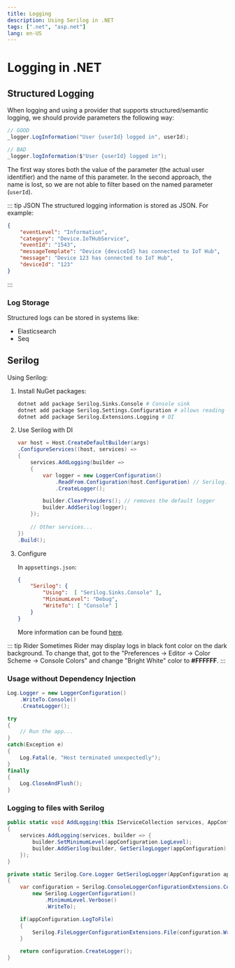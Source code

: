 ```yaml
---
title: Logging
description: Using Serilog in .NET
tags: [".net", "asp.net"]
lang: en-US
---
```


# Logging in .NET

## Structured Logging

When logging and using a provider that supports structured/semantic logging, we
should provide parameters the following way:

```csharp
// GOOD
_logger.LogInformation("User {userId} logged in", userId);

// BAD
_logger.logInformation($"User {userId} logged in");
```

The first way stores both the value of the parameter (the actual user
identifier) and the name of this parameter. In the second approach, the name is
lost, so we are not able to filter based on the named parameter (`userId`).

::: tip JSON
The structured logging information is stored as JSON. For example:

```json
{
    "eventLevel": "Information",
    "category": "Device.IoTHubService",
    "eventId": "1543",
    "messageTemplate": "Device {deviceId} has connected to IoT Hub",
    "message": "Device 123 has connected to IoT Hub",
    "deviceId": "123"
}
```
:::

### Log Storage

Structured logs can be stored in systems like:

- Elasticsearch
- Seq

## Serilog

Using Serilog:

1. Install NuGet packages:

    ```sh
    dotnet add package Serilog.Sinks.Console # Console sink
    dotnet add package Serilog.Settings.Configuration # allows reading settings from a file
    dotnet add package Serilog.Extensions.Logging # DI
    ```

2. Use Serilog with DI

    ```csharp
    var host = Host.CreateDefaultBuilder(args)
    .ConfigureServices((host, services) =>
    {
        services.AddLogging(builder =>
        {
            var logger = new LoggerConfiguration()
                .ReadFrom.Configuration(host.Configuration) // Serilog.Settings.Configuration
                .CreateLogger();

            builder.ClearProviders(); // removes the default logger
            builder.AddSerilog(logger);
        });
        
        // Other services...
    })
    .Build();
    ```

3. Configure

    In `appsettings.json`:

    ```json
    {
        "Serilog": {
            "Using":  [ "Serilog.Sinks.Console" ],
            "MinimumLevel": "Debug",
            "WriteTo": [ "Console" ]
        }
    }
    ```

    More information can be found
    [here](https://github.com/serilog/serilog-settings-configuration).

::: tip Rider
Sometimes Rider may display logs in black font color on the dark background. To
change that, got to the "Preferences -> Editor -> Color Scheme -> Console
Colors" and change "Bright White" color to **#FFFFFF**.
:::

### Usage without Dependency Injection

```csharp
Log.Logger = new LoggerConfiguration()
    .WriteTo.Console()
    .CreateLogger();

try
{
    // Run the app...
}
catch(Exception e) 
{
    Log.Fatal(e, "Host terminated unexpectedly");
}
finally
{
    Log.CloseAndFlush();
}
```

### Logging to files with Serilog

```csharp
public static void AddLogging(this IServiceCollection services, AppConfiguration appConfiguration)
{
    services.AddLogging(services, builder => {
        builder.SetMinimumLevel(appConfiguration.LogLevel);
        builder.AddSerilog(builder, GetSerilogLogger(appConfiguration), true);
    });
}

private static Serilog.Core.Logger GetSerilogLogger(AppConfiguration appConfiguration)
{
    var configuration = Serilog.ConsoleLoggerConfigurationExtensions.Console(
        new Serilog.LoggerConfiguration()
            .MinimumLevel.Verbose()
            .WriteTo);

    if(appConfiguration.LogToFile)
    {
        Serilog.FileLoggerConfigurationExtensions.File(configuration.WriteTo, appConfiguration.LogPath);
    }

    return configuration.CreateLogger();
}
```